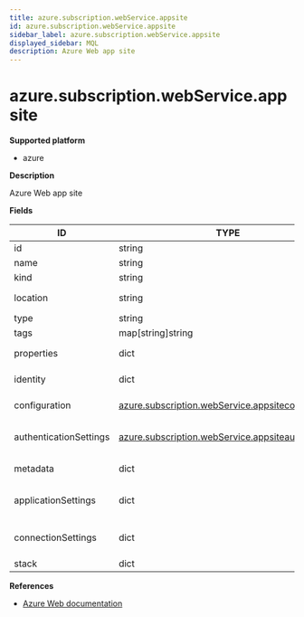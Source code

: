```yaml
---
title: azure.subscription.webService.appsite
id: azure.subscription.webService.appsite
sidebar_label: azure.subscription.webService.appsite
displayed_sidebar: MQL
description: Azure Web app site
---
```


# azure.subscription.webService.appsite

**Supported platform**

- azure

**Description**

Azure Web app site

**Fields**

| ID                     | TYPE                                                                                                      | DESCRIPTION                      |
| ---------------------- | --------------------------------------------------------------------------------------------------------- | -------------------------------- |
| id                     | string                                                                                                    | App site ID                      |
| name                   | string                                                                                                    | App site name                    |
| kind                   | string                                                                                                    | App site kind                    |
| location               | string                                                                                                    | App site location                |
| type                   | string                                                                                                    | App site type                    |
| tags                   | map[string]string                                                                                         | App site tags                    |
| properties             | dict                                                                                                      | App site properties              |
| identity               | dict                                                                                                      | App site identity                |
| configuration          | [azure.subscription.webService.appsiteconfig](azure.subscription.webservice.appsiteconfig.md)             | App site configuration           |
| authenticationSettings | [azure.subscription.webService.appsiteauthsettings](azure.subscription.webservice.appsiteauthsettings.md) | App site authentication settings |
| metadata               | dict                                                                                                      | App site metadata                |
| applicationSettings    | dict                                                                                                      | App site application settings    |
| connectionSettings     | dict                                                                                                      | App site connection settings     |
| stack                  | dict                                                                                                      | App site stack                   |

**References**

- [Azure Web documentation](https://learn.microsoft.com/en-us/azure/?product=web)
